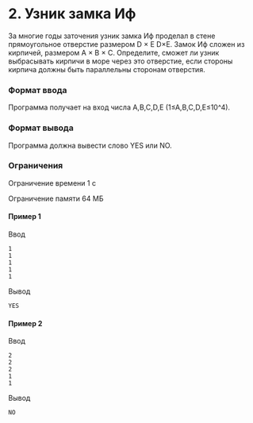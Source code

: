 # 2. Узник замка Иф
За многие годы заточения узник замка Иф проделал в стене прямоугольное отверстие размером D × E
D×E. Замок Иф сложен из кирпичей, размером A × B × C. Определите, сможет ли узник выбрасывать кирпичи в море через это отверстие, если стороны кирпича должны быть параллельны сторонам отверстия.

### Формат ввода
Программа получает на вход числа A,B,C,D,E (1≤A,B,C,D,E≤10^4).
### Формат вывода
Программа должна вывести слово YES или NO.

### Ограничения
Ограничение времени 1 с

Ограничение памяти 64 МБ

#### Пример 1
Ввод  
```
1  
1  
1  
1  
1  
```
Вывод
```
YES
```
#### Пример 2
Ввод
```
2
2
2
1
1
```
Вывод
```
NO
```